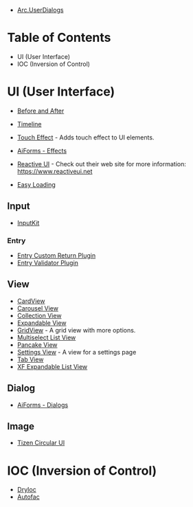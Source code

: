 * [Arc.UserDialogs](https://www.nuget.org/packages/Acr.UserDialogs/)

# Table of Contents

* UI (User Interface)
* IOC (Inversion of Control)

# UI (User Interface)
* [Before and After](https://github.com/mariusmuntean/BeforeAndAfter)
* [Timeline](https://github.com/egbakou/Timeline)
* [Touch Effect](https://github.com/AndreiMisiukevich/TouchEffect) - Adds touch effect to UI elements.
* [AiForms - Effects](https://github.com/muak/AiForms.Effects)

* [Reactive UI](https://github.com/reactiveui/ReactiveUI) - Check out their web site for more information:  https://www.reactiveui.net

* [Easy Loading](https://github.com/sthewissen/Xamarin.Forms.EasyLoading) 
## Input
* [InputKit](https://github.com/enisn/Xamarin.Forms.InputKit)
### Entry
* [Entry Custom Return Plugin](https://github.com/brminnick/EntryCustomReturnPlugin)
* [Entry Validator Plugin](https://github.com/wilsonvargas/EntryValidatorPlugin)

## View
* [CardView](https://github.com/AndreiMisiukevich/CardView)
* [Carousel View](https://github.com/alexrainman/CarouselView)
* [Collection View](https://github.com/muak/AiForms.CollectionView)
* [Expandable View](https://github.com/AndreiMisiukevich/ExpandableView)
* [GridView](https://github.com/NobsterTheLobster/Xamarin.Forms.GridView) - A grid view with more options.
* [Multiselect List View](https://github.com/TBertuzzi/Xamarin.Forms.MultiSelectListView)
* [Pancake View](https://github.com/sthewissen/Xamarin.Forms.PancakeView)
* [Settings View](https://github.com/muak/AiForms.SettingsView) - A view for a settings page
* [Tab View](https://github.com/chaosifier/TabView)
* [XF Expandable List View](https://github.com/ChasakisD/XFExpandableListView)

## Dialog
* [AiForms - Dialogs](https://github.com/muak/AiForms.Dialogs)
## Image
* [Tizen Circular UI](https://github.com/Samsung/Tizen.CircularUI)

# IOC (Inversion of Control)

* [DryIoc](https://github.com/dadhi/DryIoc)
* [Autofac](https://github.com/autofac/Autofac)


